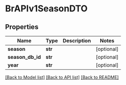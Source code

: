 # BrAPIv1SeasonDTO

## Properties
Name | Type | Description | Notes
------------ | ------------- | ------------- | -------------
**season** | **str** |  | [optional] 
**season_db_id** | **str** |  | [optional] 
**year** | **str** |  | [optional] 

[[Back to Model list]](../README.md#documentation-for-models) [[Back to API list]](../README.md#documentation-for-api-endpoints) [[Back to README]](../README.md)

